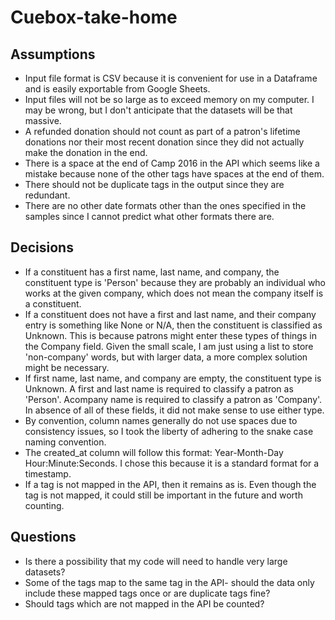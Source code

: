 # Cuebox-take-home

## Assumptions

- Input file format is CSV because it is convenient for use in a Dataframe and is easily exportable from Google Sheets.
- Input files will not be so large as to exceed memory on my computer. I may be wrong, but I don't anticipate that the datasets will be that massive.
- A refunded donation should not count as part of a patron's lifetime donations nor their most recent donation since they did not actually make the donation in the end.
- There is a space at the end of Camp 2016 in the API which seems like a mistake because none of the other tags have spaces at the end of them. 
- There should not be duplicate tags in the output since they are redundant.
- There are no other date formats other than the ones specified in the samples since I cannot predict what other formats there are. 

## Decisions
- If a constituent has a first name, last name, and company, the constituent type is 'Person' because they are probably an individual who works at the given company, which does not mean the company itself is a constituent. 
- If a constituent does not have a first and last name, and their company entry is something like None or N/A, then the constituent is classified as Unknown. This is because patrons might enter these types of things in the Company field. Given the small scale, I am just using a list to store 'non-company' words, but with larger data, a more complex solution might be necessary.
- If first name, last name, and company are empty, the constituent type is Unknown. A first and last name is required to classify a patron as 'Person'. Acompany name is required to classify a patron as 'Company'. In absence of all of these fields, it did not make sense to use either type.
- By convention, column names generally do not use spaces due to consistency issues, so I took the liberty of adhering to the snake case naming convention.
- The created_at column will follow this format: Year-Month-Day Hour:Minute:Seconds. I chose this because it is a standard format for a timestamp.
- If a tag is not mapped in the API, then it remains as is. Even though the tag is not mapped, it could still be important in the future and worth counting. 

## Questions
- Is there a possibility that my code will need to handle very large datasets?
- Some of the tags map to the same tag in the API- should the data only include these mapped tags once or are duplicate tags fine?
- Should tags which are not mapped in the API be counted?
